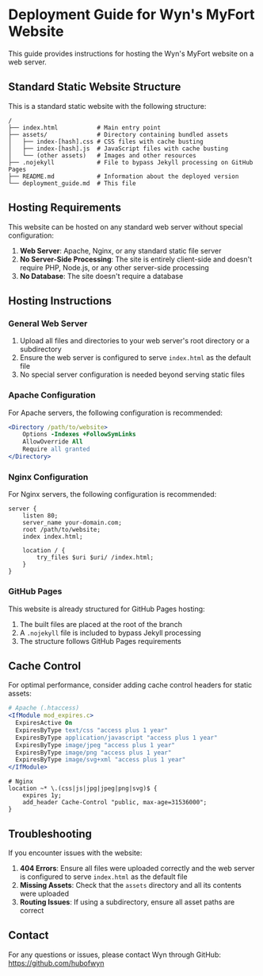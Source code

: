 # Deployment Guide for Wyn's MyFort Website

This guide provides instructions for hosting the Wyn's MyFort website on a web server.

## Standard Static Website Structure

This is a standard static website with the following structure:

```
/
├── index.html           # Main entry point
├── assets/              # Directory containing bundled assets
│   ├── index-[hash].css # CSS files with cache busting
│   ├── index-[hash].js  # JavaScript files with cache busting
│   └── (other assets)   # Images and other resources
├── .nojekyll            # File to bypass Jekyll processing on GitHub Pages
├── README.md            # Information about the deployed version
└── deployment_guide.md  # This file
```

## Hosting Requirements

This website can be hosted on any standard web server without special configuration:

1. **Web Server**: Apache, Nginx, or any standard static file server
2. **No Server-Side Processing**: The site is entirely client-side and doesn't require PHP, Node.js, or any other server-side processing
3. **No Database**: The site doesn't require a database

## Hosting Instructions

### General Web Server

1. Upload all files and directories to your web server's root directory or a subdirectory
2. Ensure the web server is configured to serve `index.html` as the default file
3. No special server configuration is needed beyond serving static files

### Apache Configuration

For Apache servers, the following configuration is recommended:

```apache
<Directory /path/to/website>
    Options -Indexes +FollowSymLinks
    AllowOverride All
    Require all granted
</Directory>
```

### Nginx Configuration

For Nginx servers, the following configuration is recommended:

```nginx
server {
    listen 80;
    server_name your-domain.com;
    root /path/to/website;
    index index.html;

    location / {
        try_files $uri $uri/ /index.html;
    }
}
```

### GitHub Pages

This website is already structured for GitHub Pages hosting:

1. The built files are placed at the root of the branch
2. A `.nojekyll` file is included to bypass Jekyll processing
3. The structure follows GitHub Pages requirements

## Cache Control

For optimal performance, consider adding cache control headers for static assets:

```apache
# Apache (.htaccess)
<IfModule mod_expires.c>
  ExpiresActive On
  ExpiresByType text/css "access plus 1 year"
  ExpiresByType application/javascript "access plus 1 year"
  ExpiresByType image/jpeg "access plus 1 year"
  ExpiresByType image/png "access plus 1 year"
  ExpiresByType image/svg+xml "access plus 1 year"
</IfModule>
```

```nginx
# Nginx
location ~* \.(css|js|jpg|jpeg|png|svg)$ {
    expires 1y;
    add_header Cache-Control "public, max-age=31536000";
}
```

## Troubleshooting

If you encounter issues with the website:

1. **404 Errors**: Ensure all files were uploaded correctly and the web server is configured to serve `index.html` as the default file
2. **Missing Assets**: Check that the `assets` directory and all its contents were uploaded
3. **Routing Issues**: If using a subdirectory, ensure all asset paths are correct

## Contact

For any questions or issues, please contact Wyn through GitHub: https://github.com/hubofwyn